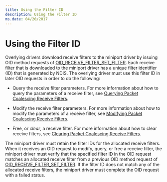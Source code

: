 ```yaml
---
title: Using the Filter ID
description: Using the Filter ID
ms.date: 04/20/2017
---
```


# Using the Filter ID


Overlying drivers download receive filters to the miniport driver by issuing OID method requests of [OID\_RECEIVE\_FILTER\_SET\_FILTER](./oid-receive-filter-set-filter.md). Each receive filter that is downloaded to the miniport driver has a unique filter identifier (ID) that is generated by NDIS. The overlying driver must use this filter ID in later OID requests in order to do the following:

-   Query the receive filter parameters. For more information about how to query the parameters of a receive filter, see [Querying Packet Coalescing Receive Filters](querying-packet-coalescing-receive-filters.md).

-   Modify the receive filter parameters. For more information about how to modify the parameters of a receive filter, see [Modifying Packet Coalescing Receive Filters](modifying-packet-coalescing-receive-filters.md).

-   Free, or *clear*, a receive filter. For more information about how to clear receive filters, see [Clearing Packet Coalescing Receive Filters](clearing-packet-coalescing-receive-filters.md).

The miniport driver must retain the filter IDs for the allocated receive filters. When it receives an OID request to modify, query, or free a receive filter, the miniport driver must verify that the specified filter ID in the OID request matches an allocated receive filter from a previous OID method request of [OID\_RECEIVE\_FILTER\_SET\_FILTER](./oid-receive-filter-set-filter.md). If the filter ID does not match any of the allocated receive filters, the miniport driver must complete the OID request with a failed status.

 

